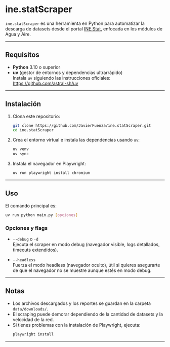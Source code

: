 # ine.statScraper

`ine.statScraper` es una herramienta en Python para automatizar la descarga de datasets desde el portal [INE.Stat](https://stat.ine.cl/), enfocada en los módulos de Agua y Aire.

---

## Requisitos

- **Python** 3.10 o superior  
- **uv** (gestor de entornos y dependencias ultrarrápido)  
  Instala `uv` siguiendo las instrucciones oficiales:  
  https://github.com/astral-sh/uv

---

## Instalación

1. Clona este repositorio:
   ```bash
   git clone https://github.com/JavierFuenza/ine.statScraper.git
   cd ine.statScraper
   ```

2. Crea el entorno virtual e instala las dependencias usando `uv`:
   ```bash
   uv venv
   uv sync
   ```
3. Instala el navegador en Playwright:
   ```bash
   uv run playwright install chromium
   ```
---

## Uso

El comando principal es:

```bash
uv run python main.py [opciones]
```

### Opciones y flags

- `--debug` o `-d`  
  Ejecuta el scraper en modo debug (navegador visible, logs detallados, timeouts extendidos).

- `--headless`  
  Fuerza el modo headless (navegador oculto), útil si quieres asegurarte de que el navegador no se muestre aunque estés en modo debug.

---


## Notas

- Los archivos descargados y los reportes se guardan en la carpeta `data/downloads/`.
- El scraping puede demorar dependiendo de la cantidad de datasets y la velocidad de la red.
- Si tienes problemas con la instalación de Playwright, ejecuta:
  ```bash
  playwright install
  ```

---


